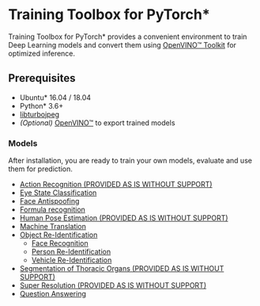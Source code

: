 # Training Toolbox for PyTorch*

Training Toolbox for PyTorch\* provides a convenient environment to train
Deep Learning models and convert them using [OpenVINO™
Toolkit](https://software.intel.com/en-us/openvino-toolkit) for optimized
inference.

## Prerequisites

- Ubuntu\* 16.04 / 18.04
- Python\* 3.6+
- [libturbojpeg](https://github.com/ajkxyz/jpeg4py)
- *(Optional)* [OpenVINO™](https://software.intel.com/en-us/openvino-toolkit)
  to export trained models


### Models

After installation, you are ready to train your own models, evaluate and use
them for prediction.

* [Action Recognition (PROVIDED AS IS WITHOUT SUPPORT)](action_recognition)
* [Eye State Classification](open_closed_eye)
* [Face Antispoofing](face_antispoofing)
* [Formula recognition](formula_recognition)
* [Human Pose Estimation (PROVIDED AS IS WITHOUT SUPPORT)](human_pose_estimation)
* [Machine Translation](machine_translation)
* [Object Re-Identification](object_reidentification)
  - [Face Recognition](object_reidentification/face_recognition)
  - [Person Re-Identification](object_reidentification/person_reidentification)
  - [Vehicle Re-Identification](object_reidentification/vehicle_reidentification)
* [Segmentation of Thoracic Organs (PROVIDED AS IS WITHOUT SUPPORT)](segthor)
* [Super Resolution (PROVIDED AS IS WITHOUT SUPPORT)](super_resolution)
* [Question Answering](question_answering)

